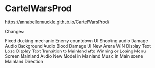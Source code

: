 # CartelWarsProd

https://annabellemruckle.github.io/CartelWarsProd/

Changes:

Fixed ducking mechanic 
Enemy countdown UI
Shooting audio 
Damage Audio 
Background Audio 
Blood Damage UI 
New Arena
WIN Display Text 
Lose Display Text 
Transition to Mainland afte Winning or Losing 
Menu Screen 
Mainland Audio 
New Model in Mainland 
Music in Main scene 
Mainland Direction 
